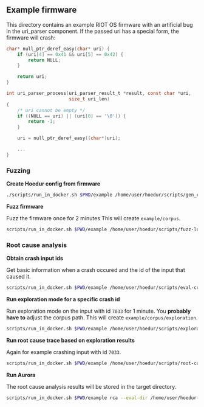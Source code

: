 ## Example firmware
This directory contains an example RIOT OS firmware with an artificial bug in the uri_parser component. If the passed uri has a special form, the firmware will crash:

```c
char* null_ptr_deref_easy(char* uri) {
    if (uri[4] == 0x41 && uri[5] == 0x42) {
        return NULL;
    }

    return uri;
}

int uri_parser_process(uri_parser_result_t *result, const char *uri,
                       size_t uri_len)
{
    /* uri cannot be empty */
    if ((NULL == uri) || (uri[0] == '\0')) {
        return -1;
    }

    uri = null_ptr_deref_easy((char*)uri);

    ...
}
```

### Fuzzing
**Create Hoedur config from firmware**
```bash
./scripts/run_in_docker.sh $PWD/example /home/user/hoedur/scripts/gen_config.py /home/user/hoedur-targets/arm/example
```
**Fuzz firmware**

Fuzz the firmware once for 2 minutes This will create `example/corpus`.
```bash
scripts/run_in_docker.sh $PWD/example /home/user/hoedur/scripts/fuzz-local.py --runs 1 --duration 2m --targets example
```

### Root cause analysis
**Obtain crash input ids**

Get basic information when a crash occured and the id of the input that caused it.
```bash
scripts/run_in_docker.sh $PWD/example /home/user/hoedur/scripts/eval-crash-time.py /home/user/hoedur-targets/arm/example/corpus --target example
```
**Run exploration mode for a specific crash id**

Run exploration mode on the input with id `7033` for 1 minute. You **probably have to** adjust the corpus path.
This will create `example/corpus/exploration`.
```bash
scripts/run_in_docker.sh $PWD/example /home/user/hoedur/scripts/exploration.py /home/user/hoedur-targets/arm/example/corpus/TARGET-example-FUZZER-hoedur-RUN-01-DURATION-2m-MODE-fuzzware.corpus.tar.zst -crash_id 7032  -duration 1
```
**Run root cause trace based on exploration results**

Again for example crashing input with id `7033`.
```bash
scripts/run_in_docker.sh $PWD/example /home/user/hoedur/scripts/root-cause-trace.py -crash_id 7033 /home/user/hoedur-targets/arm/example/corpus/
```
**Run Aurora**

The root cause analysis results will be stored in the target directory.
```bash
scripts/run_in_docker.sh $PWD/example rca --eval-dir /home/user/hoedur-targets/arm/example --trace-dir /home/user/hoedur-targets/arm/example/corpus/traces --monitor --rank-predicates --compound-predicates
```

